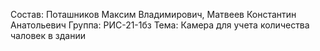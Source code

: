 Состав: Поташников Максим Владимирович, Матвеев Константин Анатольевич
Группа: РИС-21-1бз
Тема: Камера для учета количества чаловек в здании
